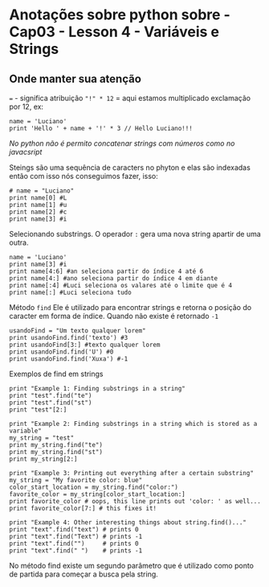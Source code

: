 # Anotações sobre python sobre - Cap03 - Lesson 4 - Variáveis e Strings
## Onde manter sua atenção

`=` - significa atribuição
`"!" * 12` = aqui estamos multiplicado exclamação por 12, ex:

```
name = 'Luciano'
print 'Hello ' + name + '!' * 3 // Hello Luciano!!!
```

*No python não é permito concatenar strings com números como no javacsript*

Steings são uma sequência de caracters no phyton e elas são indexadas então com
isso nós conseguimos fazer, isso:
```
# name = "Luciano"
print name[0] #L
print name[1] #u
print name[2] #c
print name[3] #i
```

Selecionando substrings.
O operador `:` gera uma nova string apartir de uma outra.
```
name = 'Luciano'
print name[3] #i
print name[4:6] #an seleciona partir do índice 4 até 6 
print name[4:] #ano seleciona partir do índice 4 em diante
print name[:4] #Luci seleciona os valares até o limite que é 4
print name[:] #Luci seleciona tudo
```

Método `find`
Ele é utilizado para encontrar strings e retorna o posição do caracter em forma de índice. Quando não existe é retornado `-1`

```
usandoFind = "Um texto qualquer lorem"
print usandoFind.find('texto') #3
print usandoFind[3:] #texto qualquer lorem
print usandoFind.find('U') #0
print usandoFind.find('Xuxa') #-1
```
Exemplos de find em strings
```
print "Example 1: Finding substrings in a string"
print "test".find("te")
print "test".find("st")
print "test"[2:]

print "Example 2: Finding substrings in a string which is stored as a variable"
my_string = "test"
print my_string.find("te")
print my_string.find("st")
print my_string[2:]

print "Example 3: Printing out everything after a certain substring"
my_string = "My favorite color: blue"
color_start_location = my_string.find("color:")
favorite_color = my_string[color_start_location:]
print favorite_color # oops, this line prints out 'color: ' as well...
print favorite_color[7:] # this fixes it!

print "Example 4: Other interesting things about string.find()..."
print "text".find("text") # prints 0
print "text".find("Text") # prints -1
print "text".find("")     # prints 0
print "text".find(" ")    # prints -1  

```
No método find existe um segundo parâmetro que é utilizado como ponto de partida
para começar a busca pela string.

